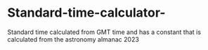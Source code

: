 # Standard-time-calculator-
Standard time calculated from GMT time and has a constant that is calculated from the astronomy almanac 2023
